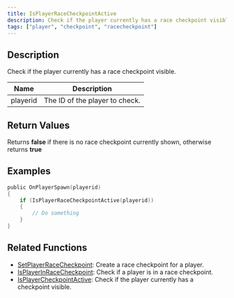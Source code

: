 ```yaml
---
title: IsPlayerRaceCheckpointActive
description: Check if the player currently has a race checkpoint visible.
tags: ["player", "checkpoint", "racecheckpoint"]
---
```


<VersionWarn version='omp v1.1.0.2612' />

## Description

Check if the player currently has a race checkpoint visible.

| Name        | Description           |
| ----------- | --------------------- |
| playerid | The ID of the player to check. |

## Return Values

Returns **false** if there is no race checkpoint currently shown, otherwise returns **true**

## Examples

```c
public OnPlayerSpawn(playerid)
{
    if (IsPlayerRaceCheckpointActive(playerid))
    {
        // Do something
    }
}
```

## Related Functions

- [SetPlayerRaceCheckpoint](SetPlayerRaceCheckpoint): Create a race checkpoint for a player.
- [IsPlayerInRaceCheckpoint](IsPlayerInRaceCheckpoint): Check if a player is in a race checkpoint.
- [IsPlayerCheckpointActive](IsPlayerCheckpointActive): Check if the player currently has a checkpoint visible.
